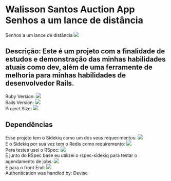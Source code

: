 # Walisson Santos Auction App<br/>Senhos a um lance de distância
Senhos a um lance de distância
<image src="https://img.shields.io/github/languages/top/sorwalisson/Auction-app">

## Descrição: Este é um projeto com a finalidade de estudos e demonstração das minhas habilidades atuais como dev, além de uma ferramente de melhoria para minhas habilidades de desenvolvedor Rails.
Ruby Version: <image src="https://img.shields.io/badge/Ruby-3.1.2-green"><br/>
Rails Version: <image src= "https://img.shields.io/badge/Rails-7.0.4.3-green"><br/>
Project Size: <image src="https://img.shields.io/github/repo-size/sorwalisson/Auction-app?style=for-the-badge"><br/>

## Dependências
Esse projeto tem o Sidekiq como um dos seus requerimentos:
<image src="https://img.shields.io/badge/Sidekiq-7.1.0-green" href="https://github.com/sidekiq/sidekiq"> <br/>
E o Sidekiq por sua vez tem o Redis como requiremento:
<image src="https://img.shields.io/badge/Redis-7.0.11-green"><br/>
Para testes usei o RSpec:
<image src="https://img.shields.io/badge/rspec--rails-3.12-green"><br/>
E junto do RSpec base eu utilizei o rspec-sidekiq para testar o agendamento de jobs:
<image src="https://img.shields.io/badge/rspec--sidekiq-3.1.0-green"><br/>
E para o front End:
<image src="https://img.shields.io/badge/Bootstrap-5.2.3-green"><br/>
Authentication was handled by:
                            Devise


